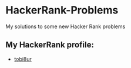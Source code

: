 # HackerRank-Problems
My solutions to some new Hacker Rank problems

## My HackerRank profile:
- [tobi8ur](https://www.hackerrank.com/tobi8ur)
